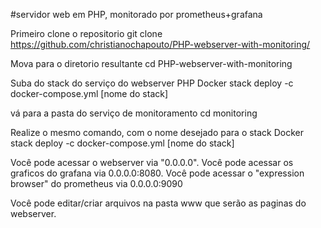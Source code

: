 #servidor web em PHP, monitorado por prometheus+grafana


Primeiro clone o repositorio 
git clone https://github.com/christianochapouto/PHP-webserver-with-monitoring/

Mova para o diretorio resultante
cd PHP-webserver-with-monitoring

Suba do stack do serviço do webserver PHP
Docker stack deploy -c docker-compose.yml [nome do stack]

vá para a pasta do serviço de monitoramento
cd monitoring

Realize o mesmo comando, com o nome desejado para o stack
Docker stack deploy -c docker-compose.yml [nome do stack]

Você pode acessar o webserver via "0.0.0.0".
Você pode acessar os graficos do grafana via 0.0.0.0:8080.
Você pode acessar o "expression browser" do prometheus via 0.0.0.0:9090

Você pode editar/criar arquivos na pasta www que serão as paginas do webserver.
